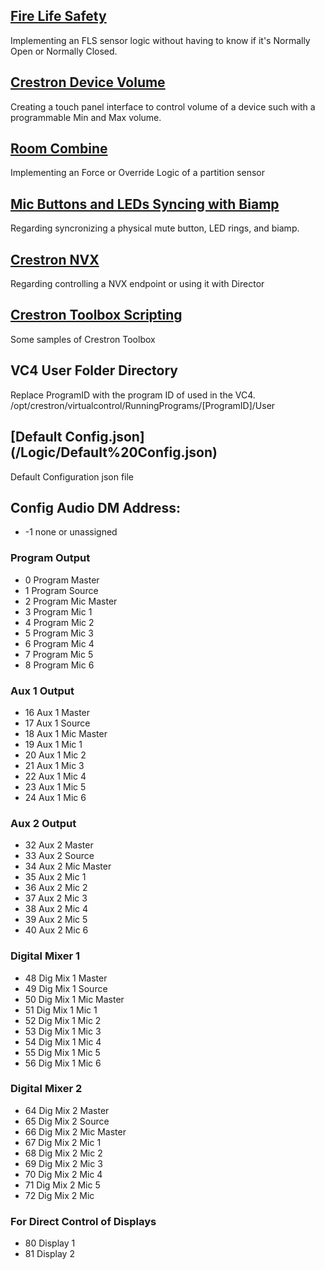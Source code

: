 
## [Fire Life Safety](/Logic/fls.md)
Implementing an FLS sensor logic without having to know if it's Normally Open or Normally Closed.

## [Crestron Device Volume](/Logic/crestrondevicevolume.md)
Creating a touch panel interface to control volume of a device such with a programmable Min and Max volume.

## [Room Combine](/Logic/roomcombine.md)
Implementing an Force or Override Logic of a partition sensor

## [Mic Buttons and LEDs Syncing with Biamp](/Logic/micledwithbiamp.md)
Regarding syncronizing a physical mute button, LED rings, and biamp.

## [Crestron NVX](/Logic/crestronnvx.md)
Regarding controlling a NVX endpoint or using it with Director

## [Crestron Toolbox Scripting](/ToolboxScripting/readme.md)
Some samples of Crestron Toolbox

## VC4 User Folder Directory
Replace ProgramID with the program ID of used in the VC4.
/opt/crestron/virtualcontrol/RunningPrograms/[ProgramID]/User

## [Default Config.json] (/Logic/Default%20Config.json)
Default Configuration json file

## Config Audio DM Address:
- -1 none or unassigned
### Program Output
- 0 Program Master
- 1 Program Source
- 2 Program Mic Master
- 3 Program Mic 1
- 4 Program Mic 2
- 5 Program Mic 3
- 6 Program Mic 4
- 7 Program Mic 5
- 8 Program Mic 6
### Aux 1 Output
- 16 Aux 1 Master
- 17 Aux 1 Source
- 18 Aux 1 Mic Master
- 19 Aux 1 Mic 1
- 20 Aux 1 Mic 2
- 21 Aux 1 Mic 3
- 22 Aux 1 Mic 4
- 23 Aux 1 Mic 5
- 24 Aux 1 Mic 6
### Aux 2 Output
- 32 Aux 2 Master
- 33 Aux 2 Source
- 34 Aux 2 Mic Master
- 35 Aux 2 Mic 1
- 36 Aux 2 Mic 2
- 37 Aux 2 Mic 3
- 38 Aux 2 Mic 4
- 39 Aux 2 Mic 5
- 40 Aux 2 Mic 6
### Digital Mixer 1
- 48 Dig Mix 1 Master
- 49 Dig Mix 1 Source
- 50 Dig Mix 1 Mic Master
- 51 Dig Mix 1 Mic 1
- 52 Dig Mix 1 Mic 2
- 53 Dig Mix 1 Mic 3
- 54 Dig Mix 1 Mic 4
- 55 Dig Mix 1 Mic 5
- 56 Dig Mix 1 Mic 6
### Digital Mixer 2
- 64 Dig Mix 2 Master
- 65 Dig Mix 2 Source
- 66 Dig Mix 2 Mic Master
- 67 Dig Mix 2 Mic 1
- 68 Dig Mix 2 Mic 2
- 69 Dig Mix 2 Mic 3
- 70 Dig Mix 2 Mic 4
- 71 Dig Mix 2 Mic 5
- 72 Dig Mix 2 Mic
### For Direct Control of Displays
- 80 Display 1
- 81 Display 2
